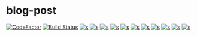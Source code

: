 # blog-post

[![CodeFactor](https://www.codefactor.io/repository/github/ankitprahladsoni/blog-post/badge)](https://www.codefactor.io/repository/github/ankitprahladsoni/blog-post)
[![Build Status](https://travis-ci.com/ankitprahladsoni/blog-post.svg?branch=master)](https://travis-ci.com/ankitprahladsoni/blog-post)
[![s](https://sonarcloud.io/api/project_badges/measure?project=blog-post&metric=bugs)](https://sonarcloud.io/dashboard?id=blog-post)
[![s](https://sonarcloud.io/api/project_badges/measure?project=blog-post&metric=code_smells)](https://sonarcloud.io/dashboard?id=blog-post)
[![s](https://sonarcloud.io/api/project_badges/measure?project=blog-post&metric=coverage)](https://sonarcloud.io/dashboard?id=blog-post)
[![s](https://sonarcloud.io/api/project_badges/measure?project=blog-post&metric=duplicated_lines_density)](https://sonarcloud.io/dashboard?id=blog-post)
[![s](https://sonarcloud.io/api/project_badges/measure?project=blog-post&metric=ncloc)](https://sonarcloud.io/dashboard?id=blog-post)
[![s](https://sonarcloud.io/api/project_badges/measure?project=blog-post&metric=sqale_rating)](https://sonarcloud.io/dashboard?id=blog-post)
[![s](https://sonarcloud.io/api/project_badges/measure?project=blog-post&metric=alert_status)](https://sonarcloud.io/dashboard?id=blog-post)
[![s](https://sonarcloud.io/api/project_badges/measure?project=blog-post&metric=reliability_rating)](https://sonarcloud.io/dashboard?id=blog-post)
[![s](https://sonarcloud.io/api/project_badges/measure?project=blog-post&metric=security_rating)](https://sonarcloud.io/dashboard?id=blog-post)
[![s](https://sonarcloud.io/api/project_badges/measure?project=blog-post&metric=sqale_index)](https://sonarcloud.io/dashboard?id=blog-post)
[![s](https://sonarcloud.io/api/project_badges/measure?project=blog-post&metric=vulnerabilities)](https://sonarcloud.io/dashboard?id=blog-post)
